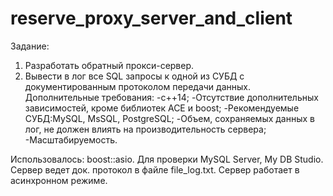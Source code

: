 # reserve_proxy_server_and_client
Задание:
1) Разработать обратный прокси-сервер. 
2) Вывести в лог все SQL запросы к одной из СУБД с документированным протоколом передачи данных. 
Дополнительные требования: 
-c++14; 
-Отсутствие дополнительных зависимостей, кроме библиотек ACE и boost; 
-Рекомендуемые СУБД:MySQL, MsSQL, PostgreSQL; 
-Объем, сохраняемых данных в лог, не должен влиять на производительность сервера; 
-Масштабируемость.

Использовалось: boost::asio. Для проверки MySQL Server, My DB Studio.
Сервер ведет док. протокол в файле file_log.txt.
Сервер работает в асинхронном режиме.
